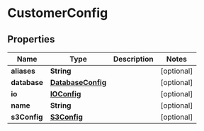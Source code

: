 
# CustomerConfig

## Properties
Name | Type | Description | Notes
------------ | ------------- | ------------- | -------------
**aliases** | **String** |  |  [optional]
**database** | [**DatabaseConfig**](DatabaseConfig.md) |  |  [optional]
**io** | [**IOConfig**](IOConfig.md) |  |  [optional]
**name** | **String** |  |  [optional]
**s3Config** | [**S3Config**](S3Config.md) |  |  [optional]



